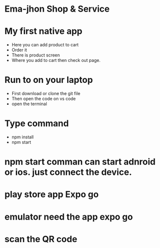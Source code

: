 # Ema-jhon Shop & Service
# My first native app

- Here you can add product to cart
- Order it 
- There is product screen
- Where you add to cart then check out page.

# Run to on your laptop

- First download or clone the git file
- Then open the code on vs code
- open the terminal 
# Type command

- npm install
- npm start

# npm start comman can start adnroid or ios. just connect the device. 
# play store app Expo go
# emulator need the app expo go
# scan the QR code